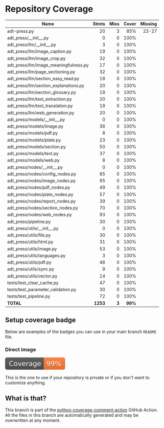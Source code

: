# Repository Coverage



| Name                                    |    Stmts |     Miss |   Cover |   Missing |
|---------------------------------------- | -------: | -------: | ------: | --------: |
| adt-press.py                            |       20 |        3 |     85% |     23-27 |
| adt\_press/\_\_init\_\_.py              |        0 |        0 |    100% |           |
| adt\_press/llm/\_\_init\_\_.py          |        3 |        0 |    100% |           |
| adt\_press/llm/image\_caption.py        |       19 |        0 |    100% |           |
| adt\_press/llm/image\_crop.py           |       32 |        0 |    100% |           |
| adt\_press/llm/image\_meaningfulness.py |       17 |        0 |    100% |           |
| adt\_press/llm/page\_sectioning.py      |       32 |        0 |    100% |           |
| adt\_press/llm/section\_easy\_read.py   |       18 |        0 |    100% |           |
| adt\_press/llm/section\_explanations.py |       20 |        0 |    100% |           |
| adt\_press/llm/section\_glossary.py     |       18 |        0 |    100% |           |
| adt\_press/llm/text\_extraction.py      |       20 |        0 |    100% |           |
| adt\_press/llm/text\_translation.py     |       19 |        0 |    100% |           |
| adt\_press/llm/web\_generation.py       |       20 |        0 |    100% |           |
| adt\_press/models/\_\_init\_\_.py       |        0 |        0 |    100% |           |
| adt\_press/models/image.py              |       36 |        0 |    100% |           |
| adt\_press/models/pdf.py                |        8 |        0 |    100% |           |
| adt\_press/models/plate.py              |       23 |        0 |    100% |           |
| adt\_press/models/section.py            |       50 |        0 |    100% |           |
| adt\_press/models/text.py               |       37 |        0 |    100% |           |
| adt\_press/models/web.py                |        8 |        0 |    100% |           |
| adt\_press/nodes/\_\_init\_\_.py        |        0 |        0 |    100% |           |
| adt\_press/nodes/config\_nodes.py       |       85 |        0 |    100% |           |
| adt\_press/nodes/image\_nodes.py        |       95 |        0 |    100% |           |
| adt\_press/nodes/pdf\_nodes.py          |       49 |        0 |    100% |           |
| adt\_press/nodes/plate\_nodes.py        |       57 |        0 |    100% |           |
| adt\_press/nodes/report\_nodes.py       |       39 |        0 |    100% |           |
| adt\_press/nodes/section\_nodes.py      |       70 |        0 |    100% |           |
| adt\_press/nodes/web\_nodes.py          |       93 |        0 |    100% |           |
| adt\_press/pipeline.py                  |       30 |        0 |    100% |           |
| adt\_press/utils/\_\_init\_\_.py        |        0 |        0 |    100% |           |
| adt\_press/utils/file.py                |       30 |        0 |    100% |           |
| adt\_press/utils/html.py                |       31 |        0 |    100% |           |
| adt\_press/utils/image.py               |       53 |        0 |    100% |           |
| adt\_press/utils/languages.py           |        3 |        0 |    100% |           |
| adt\_press/utils/pdf.py                 |       46 |        0 |    100% |           |
| adt\_press/utils/sync.py                |        9 |        0 |    100% |           |
| adt\_press/utils/vector.py              |       14 |        0 |    100% |           |
| tests/test\_clear\_cache.py             |       47 |        0 |    100% |           |
| tests/test\_parameter\_validation.py    |       30 |        0 |    100% |           |
| tests/test\_pipeline.py                 |       72 |        0 |    100% |           |
|                               **TOTAL** | **1253** |    **3** | **99%** |           |


## Setup coverage badge

Below are examples of the badges you can use in your main branch `README` file.

### Direct image

[![Coverage badge](https://github.com/unicef/adt-press/raw/python-coverage-comment-action-data/badge.svg)](https://github.com/unicef/adt-press/tree/python-coverage-comment-action-data)

This is the one to use if your repository is private or if you don't want to customize anything.



## What is that?

This branch is part of the
[python-coverage-comment-action](https://github.com/marketplace/actions/python-coverage-comment)
GitHub Action. All the files in this branch are automatically generated and may be
overwritten at any moment.